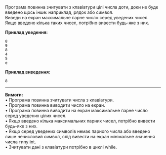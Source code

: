 Програма повинна зчитувати з клавіатури цілі числа доти, доки не буде введено щось інше: наприклад, рядок або символ.  
Виведи на екран максимальне парне число серед уведених чисел. Якщо введено кілька таких чисел, потрібно вивести будь-яке з них.

**Приклад уведення:**  
```
8
9
8
4
5
e
```
**Приклад виведення:**  
```
8
```

---

**Вимоги:**  
• Програма повинна зчитувати числа з клавіатури.  
• Програма повинна виводити число на екран.  
• Програма повинна виводити на екран максимальне парне число серед уведених цілих чисел.  
• Якщо введено кілька максимальних парних чисел, потрібно вивести будь-яке з них.  
• Якщо серед уведених символів немає парного числа або введено лише нечисловий символ, слід вивести на екран мінімальне значення числа типу int.  
• Зчитувати дані з клавіатури потрібно в циклі while.  
